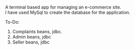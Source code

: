 A terminal based app for managing an e-commerce site.<br>
I have used MySql to create the database for the application.<br>

To-Do:<br>
1. Complaints beans, jdbc.<br>
2. Admin beans, jdbc<br>
3. Seller beans, jdbc<br>
